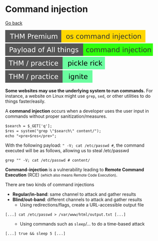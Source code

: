 # Command injection

[Go back](../../index.md)

[![oscommandinjection](../../../../_badges/thmp/oscommandinjection.svg)](https://tryhackme.com/room/oscommandinjection)
[![command_injection](../../../../_badges/poat/command_injection.svg)](https://github.com/swisskyrepo/PayloadsAllTheThings/tree/master/Command%20Injection)
[![picklerick](../../../../_badges/thm-p/picklerick.svg)](https://tryhackme.com/room/picklerick)
[![ignite](../../../../_badges/thm-p/ignite.svg)](https://tryhackme.com/room/ignite)

<div class="row row-cols-md-2"><div>

**Some websites may use the underlying system to run commands.** For instance, a website on Linux might use `grep`, `sed`, or other utilities to do things faster/easily.

A **command injection** occurs when a developer uses the user input in commands without proper sanitization/measures.

```php!
$search = $_GET['q'];
$res = system("grep \"$search\" content/");
echo "<pre>$res</pre>";
```

With the following payload: `" -V; cat /etc/passwd #`, the command executed will be as follows, allowing us to steal /etc/passwd

```bash!
grep "" -V; cat /etc/passwd # content/
```
</div><div>

**Command-injection** is a vulnerability leading to **Remote Command Execution** (RCE) <small>(which also means Remote Code Execution)</small>.

There are two kinds of command injections

* **Regular/in-band**: same channel to attack and gather results
* **Blind/out-band**: different channels to attack and gather results
    * Using redirections/flags, create a URL-accessible output file

```bash!
[...] cat /etc/passwd > /var/www/html/output.txt [...]
```

<ul>

* Using commands such as `sleep`/... to do a time-based attack

</ul>

```bash!
[...] true && sleep 5 [...]
```
</div></div>
